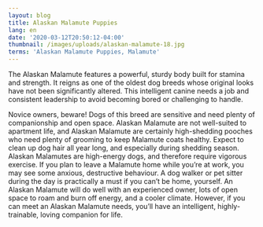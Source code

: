 ```yaml
---
layout: blog
title: Alaskan Malamute Puppies
lang: en
date: '2020-03-12T20:50:12-04:00'
thumbnail: /images/uploads/alaskan-malamute-18.jpg
terms: 'Alaskan Malamute Puppies, Malamute'
---
```

The Alaskan Malamute features a powerful, sturdy body built for stamina and strength. It reigns as one of the oldest dog breeds whose original looks have not been significantly altered. This intelligent canine needs a job and consistent leadership to avoid becoming bored or challenging to handle.

Novice owners, beware! Dogs of this breed are sensitive and need plenty of companionship and open space. Alaskan Malamute are not well-suited to apartment life, and Alaskan Malamute are certainly high-shedding pooches who need plenty of grooming to keep Malamute coats healthy. Expect to clean up dog hair all year long, and especially during shedding season. Alaskan Malamutes are high-energy dogs, and therefore require vigorous exercise. If you plan to leave a Malamute home while you’re at work, you may see some anxious, destructive behaviour. A dog walker or pet sitter during the day is practically a must if you can’t be home, yourself. An Alaskan Malamute will do well with an experienced owner, lots of open space to roam and burn off energy, and a cooler climate. However, if you can meet an Alaskan Malamute needs, you’ll have an intelligent, highly-trainable, loving companion for life.
